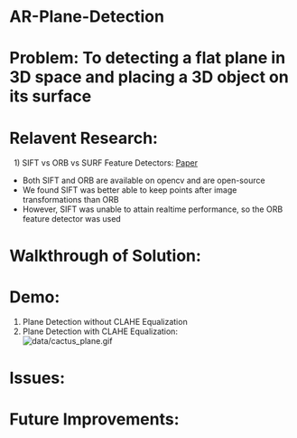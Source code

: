 # AR-Plane-Detection
# Problem: To detecting a flat plane in 3D space and placing a 3D object on its surface

# Relavent Research:  
&nbsp;&nbsp;1) SIFT vs ORB vs SURF Feature Detectors: [Paper](https://arxiv.org/abs/1710.02726)  
  * Both SIFT and ORB are available on opencv and are open-source  
  * We found SIFT was better able to keep points after image transformations than ORB  
  * However, SIFT was unable to attain realtime performance, so the ORB feature detector was used  

# Walkthrough of Solution:

# Demo:  
1) Plane Detection without CLAHE Equalization
2) Plane Detection with CLAHE Equalization:  
   ![data/cactus_plane.gif](https://github.com/supreethub/AR-Plane-Detection/blob/main/data/cactus_plane.gif)
# Issues:

# Future Improvements: 
